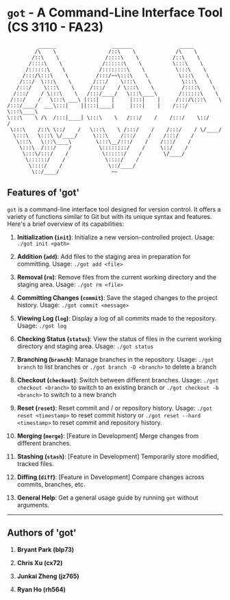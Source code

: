 # `got` - A Command-Line Interface Tool (CS 3110 - FA23)

```
          ______                  _______               _____         
         /\    \                 /::\    \             /\    \         
        /::\    \               /::::\    \           /::\    \        
       /::::\    \             /::::::\    \          \:::\    \       
      /::::::\    \           /::::::::\    \          \:::\    \      
     /:::/\:::\    \         /:::/~~\:::\    \          \:::\    \     
    /:::/  \:::\    \       /:::/    \:::\    \          \:::\    \    
   /:::/    \:::\    \     /:::/    / \:::\    \         /::::\    \   
  /:::/    / \:::\    \   /:::/____/   \:::\____\       /::::::\    \  
 /:::/    /   \:::\ ___\ |:::|    |     |:::|    |     /:::/\:::\    \ 
/:::/____/  ___\:::|    ||:::|____|     |:::|    |    /:::/  \:::\____\
\:::\    \ /\  /:::|____| \:::\    \   /:::/    /    /:::/    \::/    /
 \:::\    /::\ \::/    /   \:::\    \ /:::/    /    /:::/    / \/____/ 
  \:::\   \:::\ \/____/     \:::\    /:::/    /    /:::/    /          
   \:::\   \:::\____\        \:::\__/:::/    /    /:::/    /           
    \:::\  /:::/    /         \::::::::/    /     \::/    /            
     \:::\/:::/    /           \::::::/    /       \/____/             
      \::::::/    /             \::::/    /                            
       \::::/    /               \::/____/                             
        \::/____/                 ~~                                   
```

## Features of 'got'

`got` is a command-line interface tool designed for version control. It offers a variety of functions similar to Git but with its unique syntax and features. Here's a brief overview of its capabilities:

1. **Initialization (`init`)**: Initialize a new version-controlled project. Usage: `./got init <path>`

2. **Addition (`add`)**: Add files to the staging area in preparation for committing. Usage: `./got add <file>`

3. **Removal (`rm`)**: Remove files from the current working directory and the staging area. Usage: `./got rm <file>`

4. **Committing Changes (`commit`)**: Save the staged changes to the project history. Usage: `./got commit <message>`

5. **Viewing Log (`log`)**: Display a log of all commits made to the repository. Usage: `./got log`

6. **Checking Status (`status`)**: View the status of files in the current working directory and staging area. Usage: `./got status`

7. **Branching (`branch`)**: Manage branches in the repository. Usage: `./got branch` to list branches or `./got branch -D <branch>` to delete a branch

8. **Checkout (`checkout`)**: Switch between different branches. Usage: `./got checkout <branch>` to switch to an existing branch or `./got checkout -b <branch>` to switch to a new branch

9. **Reset (`reset`)**: Reset commit and / or repository history. Usage: `./got reset <timestamp>` to reset commit history or `./got reset --hard <timestamp>` to reset commit and repository history.

10. **Merging (`merge`)**: [Feature in Development] Merge changes from different branches.

11. **Stashing (`stash`)**: [Feature in Development] Temporarily store modified, tracked files.

12. **Diffing (`diff`)**: [Feature in Development] Compare changes across commits, branches, etc.

13. **General Help**: Get a general usage guide by running `got` without arguments.

---

## Authors of 'got'

1. **Bryant Park (blp73)**

2. **Chris Xu (cx72)**

3. **Junkai Zheng (jz765)**

4. **Ryan Ho (rh564)**
